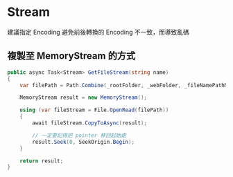 # Stream

建議指定 Encoding 避免前後轉換的 Encoding 不一致，而導致亂碼

## 複製至 MemoryStream 的方式

```csharp
public async Task<Stream> GetFileStream(string name)
{
    var filePath = Path.Combine(_rootFolder, _webFolder, _fileNamePathMap.GetValue(name));

    MemoryStream result = new MemoryStream();

    using (var fileStream = File.OpenRead(filePath))
    {
        await fileStream.CopyToAsync(result);

        // 一定要記得把 pointer 移回起始處
        result.Seek(0, SeekOrigin.Begin);
    }

    return result;
}
```
